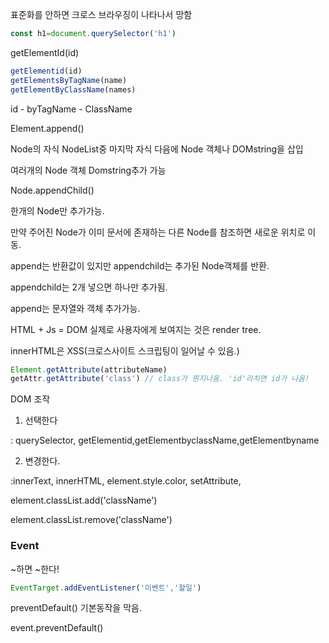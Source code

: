 표준화를 안하면 크로스 브라우징이 나타나서 망함

```javascript
const h1=document.querySelector('h1')
```

getElementId(id)

```javascript
getElementid(id)
getElementsByTagName(name)
getElementByClassName(names)
```

id - byTagName - ClassName

Element.append()

Node의 자식 NodeList중 마지막 자식 다음에 Node 객체나 DOMstring을 삽입

여러개의 Node 객체 Domstring추가 가능

Node.appendChild()

한개의 Node만 추가가능. 

만약 주어진 Node가 이미 문서에 존재하는 다른 Node를 참조하면 새로운 위치로 이동.

append는 반환값이 있지만 appendchild는 추가된 Node객체를 반환.

appendchild는 2개 넣으면 하나만 추가됨.

append는 문자열와 객체 추가가능.

HTML + Js = DOM 실제로 사용자에게 보여지는 것은 render tree.

innerHTML은 XSS(크로스사이트 스크립팅이 일어날 수 있음.)

```javascript
Element.getAttribute(attributeName)
getAttr.getAttribute('class') // class가 뭔지나옴. 'id'라치면 id가 나옴!
```

DOM 조작 

1. 선택한다

: querySelector, getElementid,getElementbyclassName,getElementbyname

2. 변경한다.

:innerText, innerHTML, element.style.color, setAttribute, 

element.classList.add('className')

element.classList.remove('className')



### Event

~하면 ~한다!

```javascript
EventTarget.addEventListener('이벤트','할일')
```



preventDefault() 기본동작을 막음.

event.preventDefault()
